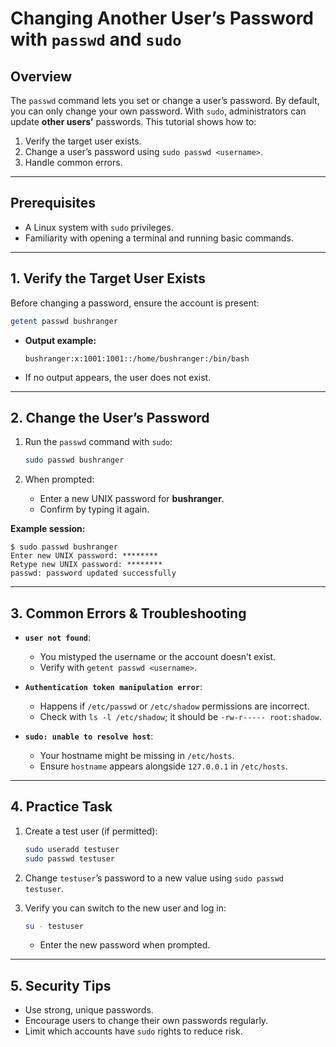 # Changing Another User’s Password with `passwd` and `sudo`

## Overview

The `passwd` command lets you set or change a user’s password. By default, you can only change your own password. With `sudo`, administrators can update **other users’** passwords. This tutorial shows how to:

1. Verify the target user exists.
2. Change a user’s password using `sudo passwd <username>`.
3. Handle common errors.

---

## Prerequisites

* A Linux system with `sudo` privileges.
* Familiarity with opening a terminal and running basic commands.

---

## 1. Verify the Target User Exists

Before changing a password, ensure the account is present:

```bash
getent passwd bushranger
```

* **Output example:**

  ```text
  bushranger:x:1001:1001::/home/bushranger:/bin/bash
  ```
* If no output appears, the user does not exist.

---

## 2. Change the User’s Password

1. Run the `passwd` command with `sudo`:

   ```bash
   sudo passwd bushranger
   ```
2. When prompted:

   * Enter a new UNIX password for **bushranger**.
   * Confirm by typing it again.

**Example session:**

```text
$ sudo passwd bushranger
Enter new UNIX password: ********
Retype new UNIX password: ********
passwd: password updated successfully
```

---

## 3. Common Errors & Troubleshooting

* **`user not found`**:

  * You mistyped the username or the account doesn’t exist.
  * Verify with `getent passwd <username>`.
* **`Authentication token manipulation error`**:

  * Happens if `/etc/passwd` or `/etc/shadow` permissions are incorrect.
  * Check with `ls -l /etc/shadow`; it should be `-rw-r----- root:shadow`.
* **`sudo: unable to resolve host`**:

  * Your hostname might be missing in `/etc/hosts`.
  * Ensure `hostname` appears alongside `127.0.0.1` in `/etc/hosts`.

---

## 4. Practice Task

1. Create a test user (if permitted):

   ```bash
   sudo useradd testuser
   sudo passwd testuser
   ```
2. Change `testuser`’s password to a new value using `sudo passwd testuser`.
3. Verify you can switch to the new user and log in:

   ```bash
   su - testuser
   ```

   * Enter the new password when prompted.

---

## 5. Security Tips

* Use strong, unique passwords.
* Encourage users to change their own passwords regularly.
* Limit which accounts have `sudo` rights to reduce risk.


